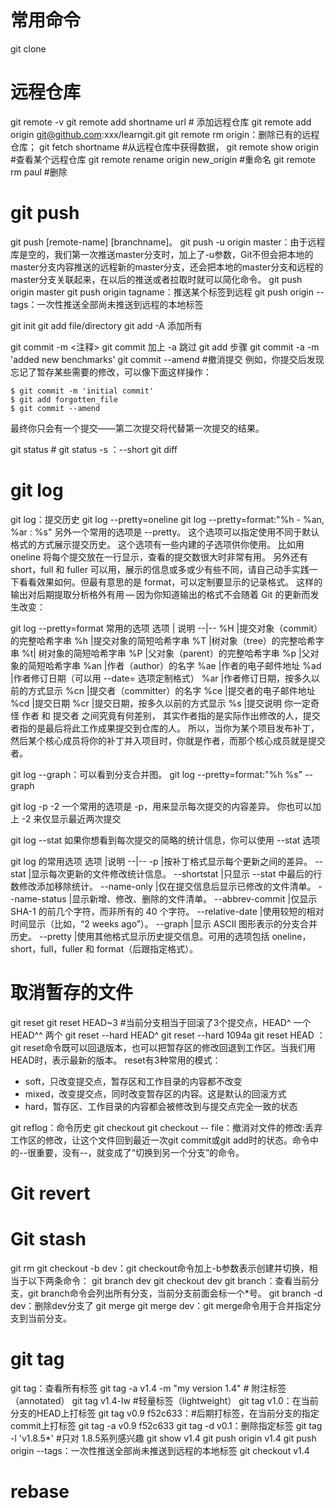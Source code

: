 # 常用命令

git clone
# 远程仓库
git remote -v
git remote add shortname url # 添加远程仓库
git remote add origin git@github.com:xxx/learngit.git
git remote rm origin：删除已有的远程仓库；
git fetch shortname #从远程仓库中获得数据，
git remote show origin #查看某个远程仓库
git remote rename origin new_origin #重命名
git remote rm paul #删除


# git push
git push [remote-name] [branchname]。 
git push -u origin master：由于远程库是空的，我们第一次推送master分支时，加上了-u参数，Git不但会把本地的master分支内容推送的远程新的master分支，还会把本地的master分支和远程的master分支关联起来，在以后的推送或者拉取时就可以简化命令。
git push origin master
git push origin tagname：推送某个标签到远程
git push origin --tags：一次性推送全部尚未推送到远程的本地标签

git init
git add file/directory
git add -A 添加所有

git commit -m <注释>
git commit 加上 -a 跳过 git add 步骤
git commit -a -m 'added new benchmarks'
git commit --amend #撤消提交
例如，你提交后发现忘记了暂存某些需要的修改，可以像下面这样操作：
```
$ git commit -m 'initial commit'
$ git add forgotten_file
$ git commit --amend
```
最终你只会有一个提交——第二次提交将代替第一次提交的结果。


git status # git status -s ：--short 
git diff

# git log
git log：提交历史
git log --pretty=oneline
 git log --pretty=format:"%h - %an, %ar : %s"
另外一个常用的选项是 --pretty。 这个选项可以指定使用不同于默认格式的方式展示提交历史。 这个选项有一些内建的子选项供你使用。 比如用 oneline 将每个提交放在一行显示，查看的提交数很大时非常有用。 另外还有 short，full 和 fuller 可以用，展示的信息或多或少有些不同，请自己动手实践一下看看效果如何。但最有意思的是 format，可以定制要显示的记录格式。 这样的输出对后期提取分析格外有用 — 因为你知道输出的格式不会随着 Git 的更新而发生改变：

git log --pretty=format 常用的选项
选项 | 说明
--|--
%H |提交对象（commit）的完整哈希字串
%h |提交对象的简短哈希字串
%T |树对象（tree）的完整哈希字串
%t| 树对象的简短哈希字串
%P |父对象（parent）的完整哈希字串
%p |父对象的简短哈希字串
%an |作者（author）的名字
%ae |作者的电子邮件地址
%ad |作者修订日期（可以用 --date= 选项定制格式）
%ar |作者修订日期，按多久以前的方式显示
%cn |提交者（committer）的名字
%ce |提交者的电子邮件地址
%cd |提交日期
%cr |提交日期，按多久以前的方式显示
%s |提交说明
你一定奇怪 作者 和 提交者 之间究竟有何差别， 其实作者指的是实际作出修改的人，提交者指的是最后将此工作成果提交到仓库的人。 所以，当你为某个项目发布补丁，然后某个核心成员将你的补丁并入项目时，你就是作者，而那个核心成员就是提交者。

git log --graph：可以看到分支合并图。
 git log --pretty=format:"%h %s" --graph

git log -p -2
一个常用的选项是 -p，用来显示每次提交的内容差异。 你也可以加上 -2 来仅显示最近两次提交

git log --stat
如果你想看到每次提交的简略的统计信息，你可以使用 --stat 选项


git log 的常用选项
选项 |说明
--|--
-p |按补丁格式显示每个更新之间的差异。
--stat |显示每次更新的文件修改统计信息。
--shortstat |只显示 --stat 中最后的行数修改添加移除统计。
--name-only |仅在提交信息后显示已修改的文件清单。
--name-status |显示新增、修改、删除的文件清单。
--abbrev-commit |仅显示 SHA-1 的前几个字符，而非所有的 40 个字符。
--relative-date |使用较短的相对时间显示（比如，“2 weeks ago”）。
--graph |显示 ASCII 图形表示的分支合并历史。
--pretty |使用其他格式显示历史提交信息。可用的选项包括 oneline，short，full，fuller 和
format（后跟指定格式）。


# 取消暂存的文件
git reset
git reset HEAD~3 #当前分支相当于回滚了3个提交点，HEAD^ 一个 HEAD^^ 两个
git reset --hard HEAD^
git reset --hard 1094a
git reset HEAD <file>：git reset命令既可以回退版本，也可以把暂存区的修改回退到工作区。当我们用HEAD时，表示最新的版本。
reset有3种常用的模式：
- soft，只改变提交点，暂存区和工作目录的内容都不改变
- mixed，改变提交点，同时改变暂存区的内容。这是默认的回滚方式
- hard，暂存区、工作目录的内容都会被修改到与提交点完全一致的状态

git reflog：命令历史
git checkout
git checkout -- file：撤消对文件的修改:丢弃工作区的修改，让这个文件回到最近一次git commit或git add时的状态。命令中的--很重要，没有--，就变成了“切换到另一个分支”的命令。

# Git revert

# Git stash
git rm
git checkout -b dev：git checkout命令加上-b参数表示创建并切换，相当于以下两条命令：
git branch dev
git checkout dev
git branch：查看当前分支，git branch命令会列出所有分支，当前分支前面会标一个*号。
git branch -d dev：删除dev分支了
git merge
git merge dev：git merge命令用于合并指定分支到当前分支。
# git tag
git tag：查看所有标签
git tag -a v1.4 -m "my version 1.4" # 附注标签（annotated）
git tag v1.4-lw #轻量标签（lightweight）
git tag v1.0：在当前分支的HEAD上打标签
git tag v0.9 f52c633：#后期打标签，在当前分支的指定commit上打标签
git tag -a v0.9 f52c633
git tag -d v0.1：删除指定标签
git tag -l 'v1.8.5*' #只对 1.8.5系列感兴趣
git show v1.4
git push origin v1.4
git push origin --tags：一次性推送全部尚未推送到远程的本地标签
git checkout v1.4

# rebase
